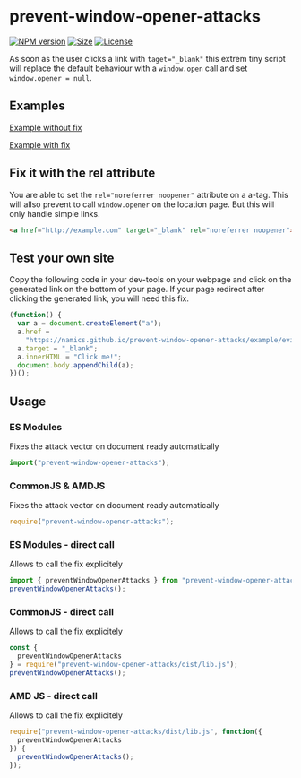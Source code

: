 # prevent-window-opener-attacks

[![NPM version][npm-image]][npm-url] 
[![Size][size-image]][size-url]
[![License][license-image]][license-url] 

As soon as the user clicks a link with `taget="_blank"` this extrem tiny script will replace the default behaviour with a `window.open` call and set `window.opener = null`.

## Examples

[Example without fix](https://namics.github.io/prevent-window-opener-attacks/example/entry-without-fix.html)

[Example with fix](https://namics.github.io/prevent-window-opener-attacks/example/entry-with-fix.html)

## Fix it with the rel attribute

You are able to set the `rel="noreferrer noopener"` attribute on a a-tag. This will allso prevent to call `window.opener` on the location page. But this will only handle simple links.

```html
<a href="http://example.com" target="_blank" rel="noreferrer noopener">Click me!</a>
```

## Test your own site

Copy the following code in your dev-tools on your webpage and click on the generated link on the bottom of your page. If your page redirect after clicking the generated link, you will need this fix.

```js
(function() {
  var a = document.createElement("a");
  a.href =
    "https://namics.github.io/prevent-window-opener-attacks/example/evil-page.html";
  a.target = "_blank";
  a.innerHTML = "Click me!";
  document.body.appendChild(a);
})();
```

## Usage

### ES Modules

Fixes the attack vector on document ready automatically

```js
import("prevent-window-opener-attacks");
```

### CommonJS & AMDJS

Fixes the attack vector on document ready automatically

```js
require("prevent-window-opener-attacks");
```

### ES Modules - direct call

Allows to call the fix explicitely

```js
import { preventWindowOpenerAttacks } from "prevent-window-opener-attacks/src/lib";
preventWindowOpenerAttacks();
```

### CommonJS - direct call

Allows to call the fix explicitely

```js
const {
  preventWindowOpenerAttacks
} = require("prevent-window-opener-attacks/dist/lib.js");
preventWindowOpenerAttacks();
```

### AMD JS - direct call

Allows to call the fix explicitely

```js
require("prevent-window-opener-attacks/dist/lib.js", function({
  preventWindowOpenerAttacks
}) {
  preventWindowOpenerAttacks();
});
```


[npm-image]: https://badge.fury.io/js/prevent-window-opener-attacks.svg
[npm-url]: https://npmjs.org/package/prevent-window-opener-attacks
[license-image]: https://img.shields.io/badge/license-MIT-green.svg
[license-url]: http://opensource.org/licenses/MIT
[size-image]: http://img.badgesize.io/namics/prevent-window-opener-attacks/master/dist/auto.min.js.svg?compression=gzip&label=gzip%20size
[size-url]: https://unpkg.com/prevent-window-opener-attacks/dist/auto.min.js
